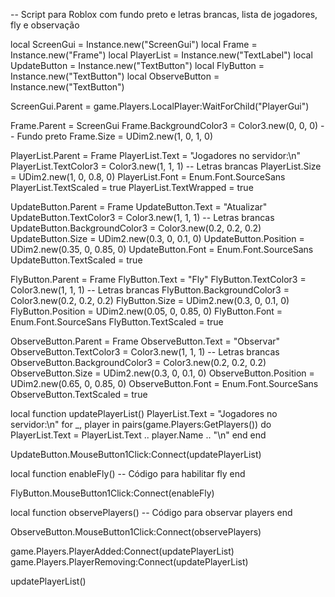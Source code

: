 -- Script para Roblox com fundo preto e letras brancas, lista de jogadores, fly e observação

local ScreenGui = Instance.new("ScreenGui")
local Frame = Instance.new("Frame")
local PlayerList = Instance.new("TextLabel")
local UpdateButton = Instance.new("TextButton")
local FlyButton = Instance.new("TextButton")
local ObserveButton = Instance.new("TextButton")

ScreenGui.Parent = game.Players.LocalPlayer:WaitForChild("PlayerGui")

Frame.Parent = ScreenGui
Frame.BackgroundColor3 = Color3.new(0, 0, 0) -- Fundo preto
Frame.Size = UDim2.new(1, 0, 1, 0)

PlayerList.Parent = Frame
PlayerList.Text = "Jogadores no servidor:\n"
PlayerList.TextColor3 = Color3.new(1, 1, 1) -- Letras brancas
PlayerList.Size = UDim2.new(1, 0, 0.8, 0)
PlayerList.Font = Enum.Font.SourceSans
PlayerList.TextScaled = true
PlayerList.TextWrapped = true

UpdateButton.Parent = Frame
UpdateButton.Text = "Atualizar"
UpdateButton.TextColor3 = Color3.new(1, 1, 1) -- Letras brancas
UpdateButton.BackgroundColor3 = Color3.new(0.2, 0.2, 0.2)
UpdateButton.Size = UDim2.new(0.3, 0, 0.1, 0)
UpdateButton.Position = UDim2.new(0.35, 0, 0.85, 0)
UpdateButton.Font = Enum.Font.SourceSans
UpdateButton.TextScaled = true

FlyButton.Parent = Frame
FlyButton.Text = "Fly"
FlyButton.TextColor3 = Color3.new(1, 1, 1) -- Letras brancas
FlyButton.BackgroundColor3 = Color3.new(0.2, 0.2, 0.2)
FlyButton.Size = UDim2.new(0.3, 0, 0.1, 0)
FlyButton.Position = UDim2.new(0.05, 0, 0.85, 0)
FlyButton.Font = Enum.Font.SourceSans
FlyButton.TextScaled = true

ObserveButton.Parent = Frame
ObserveButton.Text = "Observar"
ObserveButton.TextColor3 = Color3.new(1, 1, 1) -- Letras brancas
ObserveButton.BackgroundColor3 = Color3.new(0.2, 0.2, 0.2)
ObserveButton.Size = UDim2.new(0.3, 0, 0.1, 0)
ObserveButton.Position = UDim2.new(0.65, 0, 0.85, 0)
ObserveButton.Font = Enum.Font.SourceSans
ObserveButton.TextScaled = true

local function updatePlayerList()
    PlayerList.Text = "Jogadores no servidor:\n"
    for _, player in pairs(game.Players:GetPlayers()) do
        PlayerList.Text = PlayerList.Text .. player.Name .. "\n"
    end
end

UpdateButton.MouseButton1Click:Connect(updatePlayerList)

local function enableFly()
    -- Código para habilitar fly
end

FlyButton.MouseButton1Click:Connect(enableFly)

local function observePlayers()
    -- Código para observar players
end

ObserveButton.MouseButton1Click:Connect(observePlayers)

game.Players.PlayerAdded:Connect(updatePlayerList)
game.Players.PlayerRemoving:Connect(updatePlayerList)

updatePlayerList()

